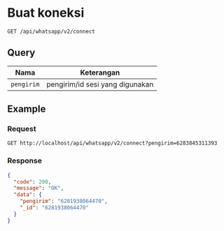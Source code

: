 # Buat koneksi

```http
GET /api/whatsapp/v2/connect
```

## Query

| Nama       | Keterangan                      |
| ---------- | ------------------------------- |
| `pengirim` | pengirim/id sesi yang digunakan |

## Example

### Request

```http
GET http://localhost/api/whatsapp/v2/connect?pengirim=6283845311393
```

### Response

```json
{
  "code": 200,
  "message": "OK",
  "data": {
    "pengirim": "6281938064470",
    "_id": "6281938064470"
  }
}
```
